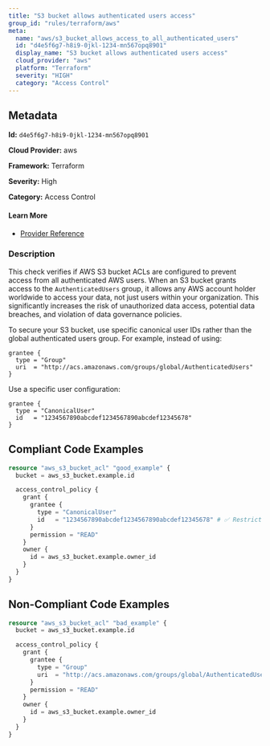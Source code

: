 ```yaml
---
title: "S3 bucket allows authenticated users access"
group_id: "rules/terraform/aws"
meta:
  name: "aws/s3_bucket_allows_access_to_all_authenticated_users"
  id: "d4e5f6g7-h8i9-0jkl-1234-mn567opq8901"
  display_name: "S3 bucket allows authenticated users access"
  cloud_provider: "aws"
  platform: "Terraform"
  severity: "HIGH"
  category: "Access Control"
---
```

## Metadata

**Id:** `d4e5f6g7-h8i9-0jkl-1234-mn567opq8901`

**Cloud Provider:** aws

**Framework:** Terraform

**Severity:** High

**Category:** Access Control

#### Learn More

 - [Provider Reference](https://registry.terraform.io/providers/hashicorp/aws/latest/docs/resources/s3_bucket_acl)

### Description

 This check verifies if AWS S3 bucket ACLs are configured to prevent access from all authenticated AWS users. When an S3 bucket grants access to the `AuthenticatedUsers` group, it allows any AWS account holder worldwide to access your data, not just users within your organization. This significantly increases the risk of unauthorized data access, potential data breaches, and violation of data governance policies.

To secure your S3 bucket, use specific canonical user IDs rather than the global authenticated users group. For example, instead of using:
```
grantee {
  type = "Group"
  uri  = "http://acs.amazonaws.com/groups/global/AuthenticatedUsers"
}
```

Use a specific user configuration:
```
grantee {
  type = "CanonicalUser"
  id   = "1234567890abcdef1234567890abcdef12345678"
}
```


## Compliant Code Examples
```terraform
resource "aws_s3_bucket_acl" "good_example" {
  bucket = aws_s3_bucket.example.id

  access_control_policy {
    grant {
      grantee {
        type = "CanonicalUser"
        id   = "1234567890abcdef1234567890abcdef12345678" # ✅ Restricted access
      }
      permission = "READ"
    }
    owner {
      id = aws_s3_bucket.example.owner_id
    }
  }
}

```
## Non-Compliant Code Examples
```terraform
resource "aws_s3_bucket_acl" "bad_example" {
  bucket = aws_s3_bucket.example.id

  access_control_policy {
    grant {
      grantee {
        type = "Group"
        uri  = "http://acs.amazonaws.com/groups/global/AuthenticatedUsers" # ❌ Allows access to all authenticated users
      }
      permission = "READ"
    }
    owner {
      id = aws_s3_bucket.example.owner_id
    }
  }
}

```